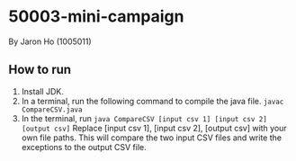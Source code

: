 # 50003-mini-campaign
By Jaron Ho (1005011)

## How to run
1. Install JDK.
2. In a terminal, run the following command to compile the java file.
`javac CompareCSV.java`
3. In the terminal, run
`java CompareCSV [input csv 1] [input csv 2] [output csv]`
Replace [input csv 1], [input csv 2], [output csv] with your own file paths.
This will compare the two input CSV files and write the exceptions to the output CSV file.


